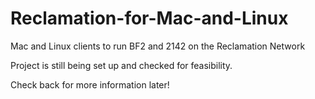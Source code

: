 # Reclamation-for-Mac-and-Linux
Mac and Linux clients to run BF2 and 2142 on the Reclamation Network

Project is still being set up and checked for feasibility.

Check back for more information later!
